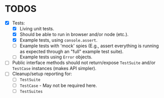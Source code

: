# TODOS
- [x] Tests:
  - [x] Living unit tests. 
  - [x] Should be able to run in browser and/or node (etc.).
  - [x] Example tests, using `console.assert`.
  - [ ] Example tests with 'mock' spies (E.g., assert everything is running as expected through an "full" example test suite).
  - [ ] Example tests using `Error` objects.

- [ ] Public interface methods should not return/expose `TestSuite` and/or `TestCase` instances (makes API simpler).
- [ ] Cleanup/setup reporting for:
  - [ ] `TestSuite`
  - [ ] `TestCase` - May not be required here.
  - [ ] `TestSuites` 

